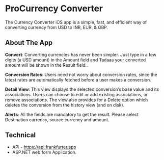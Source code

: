 # ProCurrency Converter

The Currency Converter iOS app is a simple, fast, and efficient way of converting currency from USD to INR, EUR, & GBP. 

## About The App
**Convert**: Converting currencies has never been simpler. Just type in a few digits (a USD amount) in the Amount field and Tadaaa your converted amount will be shown in the Result field..

**Conversion Rates**: Users need not worry about conversion rates, since the latest rates are automatically fetched before a user makes a conversion. 

**Detail View**: This view displays the selected conversion’s base value and its associations. Users can choose to edit or add existing associations, or remove associations. The view also provides for a Delete option which deletes the conversion from the history view (and on disk).

**Alerts**: All the fields are mandatory to get the result. Please select Destination currency, source currency and amount.

## Technical
* API - https://api.frankfurter.app
* ASP.NET web form Application.


